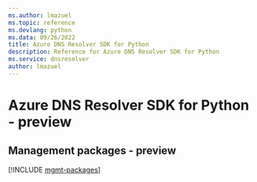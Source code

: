 ```yaml
---
ms.author: lmazuel
ms.topic: reference
ms.devlang: python
ms.data: 09/26/2022
title: Azure DNS Resolver SDK for Python
description: Reference for Azure DNS Resolver SDK for Python
ms.service: dnsresolver
author: lmazuel
---
```

# Azure DNS Resolver SDK for Python - preview

## Management packages - preview
[!INCLUDE [mgmt-packages](dns-resolver-mgmt-index.md)]